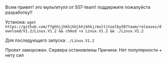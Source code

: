 Всем привет! это мультитулл от 507-team!
поддержите пожалуйста разработку!!

Устанока:
`
wget https://github.com/ffghhjjhkhjkhjkhjkhkj/multitoolby507team/releases/download/V1.2/Linux.V1.2 && chmod +x Linux.V1.2 && ./Linux.V1.2
`

Для последующего запуска:
`
./Linux.V1.2
`


Проект заморожен. Сервера остановлены 
Причина: Нет популярности + нету сил
